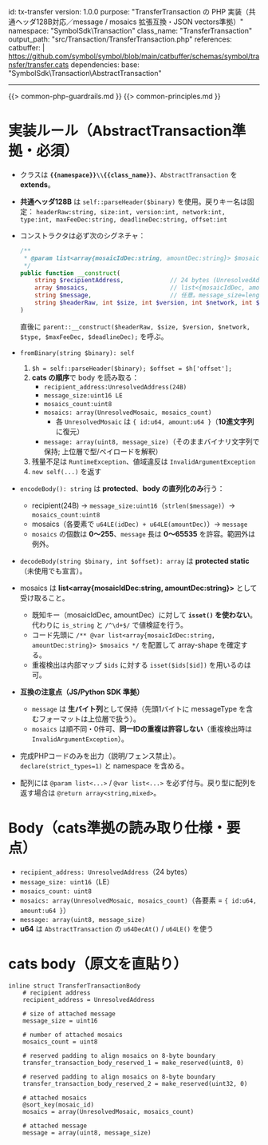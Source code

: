 id: tx-transfer
version: 1.0.0
purpose: "TransferTransaction の PHP 実装（共通ヘッダ128B対応／message / mosaics 拡張互換・JSON vectors準拠）"
namespace: "SymbolSdk\\Transaction"
class_name: "TransferTransaction"
output_path: "src/Transaction/TransferTransaction.php"
references:
  catbuffer: |
    https://github.com/symbol/symbol/blob/main/catbuffer/schemas/symbol/transfer/transfer.cats
dependencies:
  base: "SymbolSdk\\Transaction\\AbstractTransaction"

---
{{> common-php-guardrails.md }}
{{> common-principles.md }}

# 実装ルール（AbstractTransaction準拠・必須）
- クラスは **`{{namespace}}\\{{class_name}}`**、`AbstractTransaction` を **extends**。
- **共通ヘッダ128B** は `self::parseHeader($binary)` を使用。戻りキー名は固定：
  `headerRaw:string, size:int, version:int, network:int, type:int, maxFeeDec:string, deadlineDec:string, offset:int`

- コンストラクタは必ず次のシグネチャ：
  ```php
  /**
   * @param list<array{mosaicIdDec:string, amountDec:string}> $mosaics  // {id, amount} は u64 の10進文字列
   */
  public function __construct(
      string $recipientAddress,             // 24 bytes (UnresolvedAddress)
      array $mosaics,                       // list<{mosaicIdDec, amountDec}>
      string $message,                      // 任意。message_size=length(message)
      string $headerRaw, int $size, int $version, int $network, int $type, string $maxFeeDec, string $deadlineDec
  )
  ```
  直後に `parent::__construct($headerRaw, $size, $version, $network, $type, $maxFeeDec, $deadlineDec);` を呼ぶ。

- `fromBinary(string $binary): self`
  1) `$h = self::parseHeader($binary); $offset = $h['offset'];`
  2) **cats の順序**で body を読み取る：
     - `recipient_address:UnresolvedAddress(24B)`
     - `message_size:uint16 LE`
     - `mosaics_count:uint8`
     - `mosaics: array(UnresolvedMosaic, mosaics_count)`
       - 各 `UnresolvedMosaic` は `{ id:u64, amount:u64 }`（**10進文字列**に復元）
     - `message: array(uint8, message_size)`（そのままバイナリ文字列で保持; 上位層で型/ペイロードを解釈）
  3) 残量不足は `RuntimeException`、値域違反は `InvalidArgumentException`
  4) `new self(...)` を返す

- `encodeBody(): string` は **protected**、**body の直列化のみ**行う：
  - recipient(24B) → `message_size:uint16`（`strlen($message)`）→ `mosaics_count:uint8`
  - mosaics（各要素で `u64LE(idDec) + u64LE(amountDec)`）→ `message`
  - `mosaics` の個数は **0〜255**、`message` 長は **0〜65535** を許容。範囲外は例外。

- `decodeBody(string $binary, int $offset): array` は **protected static**（未使用でも宣言）。

- mosaics は **list<array{mosaicIdDec:string, amountDec:string}>** として受け取ること。
  - 既知キー（mosaicIdDec, amountDec）に対して **`isset()` を使わない**。代わりに `is_string` と `/^\d+$/` で値検証を行う。
  - コード先頭に `/** @var list<array{mosaicIdDec:string, amountDec:string}> $mosaics */` を配置して array-shape を確定する。
  - 重複検出は内部マップ `$ids` に対する `isset($ids[$id])` を用いるのは可。
  
- **互換の注意点（JS/Python SDK 準拠）**
  - `message` は **生バイト列**として保持（先頭1バイトに messageType を含むフォーマットは上位層で扱う）。
  - `mosaics` は順不同・0件可、**同一IDの重複は許容しない**（重複検出時は `InvalidArgumentException`）。

- 完成PHPコードのみを出力（説明/フェンス禁止）。`declare(strict_types=1)` と namespace を含める。
- 配列には `@param list<...>` / `@var list<...>` を必ず付与。戻り型に配列を返す場合は `@return array<string,mixed>`。

# Body（cats準拠の読み取り仕様・要点）
- `recipient_address: UnresolvedAddress`（24 bytes）
- `message_size: uint16`（LE）
- `mosaics_count: uint8`
- `mosaics: array(UnresolvedMosaic, mosaics_count)`（各要素 = `{ id:u64, amount:u64 }`）
- `message: array(uint8, message_size)`
- **u64** は `AbstractTransaction` の `u64DecAt()` / `u64LE()` を使う

# cats body（原文を直貼り）
```cats
inline struct TransferTransactionBody
	# recipient address
	recipient_address = UnresolvedAddress

	# size of attached message
	message_size = uint16

	# number of attached mosaics
	mosaics_count = uint8

	# reserved padding to align mosaics on 8-byte boundary
	transfer_transaction_body_reserved_1 = make_reserved(uint8, 0)

	# reserved padding to align mosaics on 8-byte boundary
	transfer_transaction_body_reserved_2 = make_reserved(uint32, 0)

	# attached mosaics
	@sort_key(mosaic_id)
	mosaics = array(UnresolvedMosaic, mosaics_count)

	# attached message
	message = array(uint8, message_size)

```